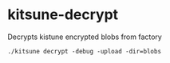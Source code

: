 kitsune-decrypt
===============

Decrypts kistune encrypted blobs from factory

```
./kitsune decrypt -debug -upload -dir=blobs
```
